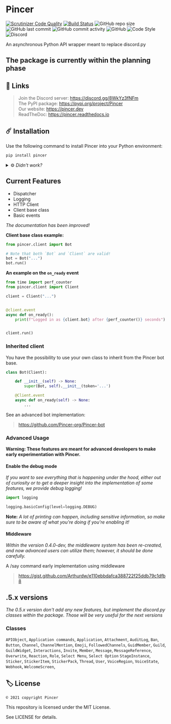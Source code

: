 # Pincer

<!--
![PyPI - Downloads](https://img.shields.io/badge/dynamic/json?label=downloads&query=%24.total_downloads&url=https%3A%2F%2Fapi.pepy.tech%2Fapi%2Fprojects%2FPincer)](https://pypi.org/project/Pincer)
![PyPI](https://img.shields.io/pypi/v/Pincer)
![PyPI - Format](https://img.shields.io/pypi/format/Pincer)
![PyPI - Python Version](https://img.shields.io/pypi/pyversions/Pincer)
-->

[![Scrutinizer Code Quality](https://scrutinizer-ci.com/g/Pincer-org/pincer/badges/quality-score.png?b=main)](https://scrutinizer-ci.com/g/Pincer-org/pincer/?branch=main)
[![Build Status](https://scrutinizer-ci.com/g/Pincer-org/Pincer/badges/build.png?b=main)](https://scrutinizer-ci.com/g/Pincer-org/Pincer/build-status/main)
![GitHub repo size](https://img.shields.io/github/repo-size/Pincer-org/Pincer)
![GitHub last commit](https://img.shields.io/github/last-commit/Pincer-org/Pincer)
![GitHub commit activity](https://img.shields.io/github/commit-activity/m/Pincer-org/Pincer)
![GitHub](https://img.shields.io/github/license/Pincer-org/Pincer)
![Code Style](https://img.shields.io/badge/code%20style-pep8-green)
![Discord](https://img.shields.io/discord/881531065859190804)

An asynchronous Python API wrapper meant to replace discord.py

## The package is currently within the planning phase

## 📌 Links

> Join the Discord server: <https://discord.gg/8WkYz3fNFm>  
> The PyPI package: <https://pypi.org/project/Pincer>  
> Our website: <https://pincer.dev>  
> ReadTheDoc: <https://pincer.readthedocs.io>

## ☄️ Installation

Use the following command to install Pincer into your Python environment:

```bash
pip install pincer
```

<details>

<summary>
    ⚙️ <i> Didn't work?</i>
</summary>

Depending on your Python installation, you might need to use one of the following:

- Python is not in PATH

    ```sh
    path/to/python.exe -m pip install pincer
    ```

- Python is in PATH but pip is not

    ```sh
    python -m pip install pincer
    ```

- Unix systems can use pip3/python3 commands

    ```sh
    pip3 install pincer
    ```

    ```sh
    python3 -m pip install pincer
    ```

- Using multiple Python versions

    ```sh
    py -m pip install pincer
    ```

</details>

## Current Features

- Dispatcher
- Logging
- HTTP Client
- Client base class
- Basic events

*The documentation has been improved!*

**Client base class example:**

```py
from pincer.client import Bot

# Note that both `Bot` and `Client` are valid!
bot = Bot("...")
bot.run()
```

**An example on the `on_ready` event**

```py
from time import perf_counter
from pincer.client import Client

client = Client("...")


@client.event
async def on_ready():
    print(f"Logged in as {client.bot} after {perf_counter()} seconds")


client.run()
```

### Inherited client

You have the possibility to use your own class to inherit from the Pincer bot base.

```py
class Bot(Client):

    def __init__(self) -> None:
        super(Bot, self).__init__(token='...')

    @Client.event
    async def on_ready(self) -> None:
        ...
```

See an advanced bot implementation:

> <https://github.com/Pincer-org/Pincer-bot>

### Advanced Usage

__Warning: These features are meant for advanced developers to make early experimentation with Pincer.__

#### Enable the debug mode

_If you want to see everything that is happening under the hood,
either out of curiosity or to get a deeper insight into the implementation
of some features, we provide debug logging!_

```py
import logging

logging.basicConfig(level=logging.DEBUG)
```
**Note:** _A lot of printing can happen, including sensitive information,
so make sure to be aware of what you're doing if you're enabling it!_


#### Middleware
_Within the version 0.4.0-dev, the middleware system has been re-created,
and now advanced users can utilize them; however, it should be done carefully._

A /say command early implementation using middleware

> https://gist.github.com/Arthurdw/e110ebbdafca388722f25ddb79c1dfb8

## .5.x versions

*The 0.5.x version don't add any new features, 
but implement the discord.py classes within the package.
Those will be very useful for the next versions*

### Classes
`APIObject`,
`Application commands`, 
`Application`, 
`Attachment`,
`AuditLog`, 
`Ban`,
`Button`,
`Channel`, 
`ChannelMention`, 
`Emoji`,
`FollowedChannels`,
`GuidMember`, 
`Guild`, 
`GuildWidget`, 
`Interactions`, 
`Invite`,
`Member`, 
`Message`,
`MessageReference`, 
`Overwrite`, 
`Reaction`,
`Role`, 
`Select Menu`, 
`Select Option`
`StageInstance`,
`Sticker`, 
`StickerItem`, 
`StickerPack`, 
`Thread`, 
`User`, 
`VoiceRegion`, 
`VoiceState`, 
`Webhook`,
`WelcomeScreen`, 


## 🏷️ License

`© 2021 copyright Pincer`

This repository is licensed under the MIT License.

See LICENSE for details.
